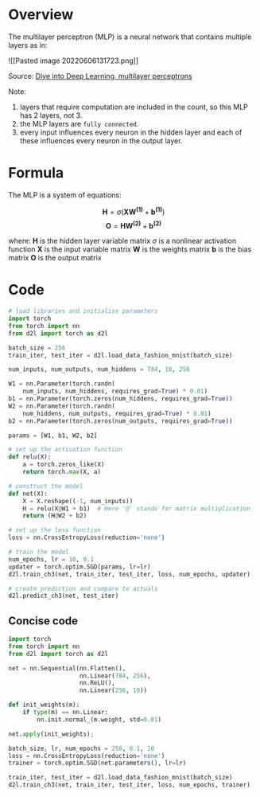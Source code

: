 # Overview
The multilayer perceptron (MLP) is a neural network that contains multiple layers as in:

![[Pasted image 20220606131723.png]]

Source: [Dive into Deep Learning, multilayer perceptrons](https://d2l.ai/chapter_multilayer-perceptrons/mlp.html)

Note:
1. layers that require computation are included in the count, so this MLP has 2 layers, not 3.
2. the MLP layers are `fully connected`.
3. every input influences every neuron in the hidden layer and each of these influences every neuron in the output layer.

# Formula
The MLP is a system of equations:

$$ \boldsymbol{H} = \sigma(\boldsymbol{XW^{(1)}}+\boldsymbol{b^{(1)}})$$
$$ \boldsymbol{O}=\boldsymbol{HW^{(2)}} + \boldsymbol{b^{(2)}} $$

where:
$\boldsymbol{H}$ is the hidden layer variable matrix
$\sigma$ is a nonlinear activation function
$\boldsymbol{X}$ is the input variable matrix
$\boldsymbol{W}$ is the weights matrix
$\boldsymbol{b}$ is the bias matrix
$\boldsymbol{O}$ is the output matrix

# Code
```python
# load libraries and initialise parameters
import torch
from torch import nn
from d2l import torch as d2l

batch_size = 256
train_iter, test_iter = d2l.load_data_fashion_mnist(batch_size)

num_inputs, num_outputs, num_hiddens = 784, 10, 256

W1 = nn.Parameter(torch.randn(
    num_inputs, num_hiddens, requires_grad=True) * 0.01)
b1 = nn.Parameter(torch.zeros(num_hiddens, requires_grad=True))
W2 = nn.Parameter(torch.randn(
    num_hiddens, num_outputs, requires_grad=True) * 0.01)
b2 = nn.Parameter(torch.zeros(num_outputs, requires_grad=True))

params = [W1, b1, W2, b2]

# set up the activation function
def relu(X):
    a = torch.zeros_like(X)
    return torch.max(X, a)

# construct the model
def net(X):
    X = X.reshape((-1, num_inputs))
    H = relu(X@W1 + b1)  # Here '@' stands for matrix multiplication
    return (H@W2 + b2)

# set up the loss function
loss = nn.CrossEntropyLoss(reduction='none')

# train the model
num_epochs, lr = 10, 0.1
updater = torch.optim.SGD(params, lr=lr)
d2l.train_ch3(net, train_iter, test_iter, loss, num_epochs, updater)

# create prediction and compare to actuals
d2l.predict_ch3(net, test_iter)

```

## Concise code

```python
import torch
from torch import nn
from d2l import torch as d2l

net = nn.Sequential(nn.Flatten(),
                    nn.Linear(784, 256),
                    nn.ReLU(),
                    nn.Linear(256, 10))

def init_weights(m):
    if type(m) == nn.Linear:
        nn.init.normal_(m.weight, std=0.01)

net.apply(init_weights);

batch_size, lr, num_epochs = 256, 0.1, 10
loss = nn.CrossEntropyLoss(reduction='none')
trainer = torch.optim.SGD(net.parameters(), lr=lr)

train_iter, test_iter = d2l.load_data_fashion_mnist(batch_size)
d2l.train_ch3(net, train_iter, test_iter, loss, num_epochs, trainer)

```
